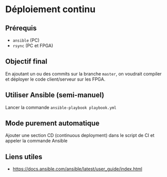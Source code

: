 # Déploiement continu

## Prérequis

- `ansible` (PC)
- `rsync` (PC et FPGA)

## Objectif final

En ajoutant un ou des commits sur la branche `master`, on voudrait compiler et déployer le code client/serveur sur les FPGA.

## Utiliser Ansible (semi-manuel)

Lancer la commande `ansible-playbook playbook.yml`

## Mode purement automatique

Ajouter une section CD (continuous deployment) dans le script de CI et appeler la commande Ansible

## Liens utiles

- <https://docs.ansible.com/ansible/latest/user_guide/index.html>
